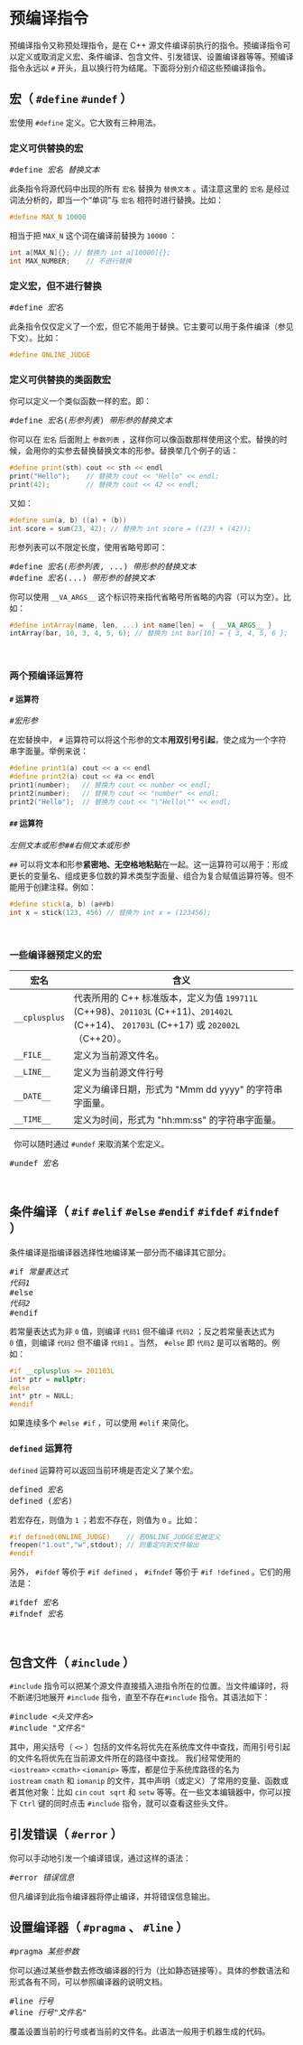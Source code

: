# 预编译指令

预编译指令又称预处理指令，是在 C++ 源文件编译前执行的指令。预编译指令可以定义或取消定义宏、条件编译、包含文件、引发错误、设置编译器等等。预编译指令永远以 `#` 开头，且以换行符为结尾。下面将分别介绍这些预编译指令。

## 宏（ `#define` `#undef` ）

宏使用 `#define` 定义。它大致有三种用法。

### 定义可供替换的宏

<pre class="sdsc">
#define <i>宏名</i> <i>替换文本</i>
</pre>

此条指令将源代码中出现的所有 `宏名` 替换为 `替换文本` 。请注意这里的 `宏名` 是经过词法分析的，即当一个“单词”与 `宏名` 相符时进行替换。比如：
```cpp
#define MAX_N 10000
```

相当于把 `MAX_N` 这个词在编译前替换为 `10000` ：

```cpp
int a[MAX_N]{}; // 替换为 int a[10000]{};
int MAX_NUMBER;    // 不进行替换
```

### 定义宏，但不进行替换

<pre class="sdsc">
#define <i>宏名</i>
</pre>

此条指令仅仅定义了一个宏，但它不能用于替换。它主要可以用于条件编译（参见下文）。比如：
```cpp
#define ONLINE_JUDGE
```

### 定义可供替换的类函数宏

你可以定义一个类似函数一样的宏。即：
<pre class="sdsc">
#define <i>宏名</i>(<i>形参列表</i>) <i>带形参的替换文本</i>
</pre>

你可以在 `宏名` 后面附上 `参数列表` ，这样你可以像函数那样使用这个宏。替换的时候，会用你的实参去替换替换文本的形参。替换举几个例子的话：
```cpp
#define print(sth) cout << sth << endl
print("Hello");    // 替换为 cout << "Hello" << endl;
print(42);         // 替换为 cout << 42 << endl;
```

又如：
```cpp
#define sum(a, b) ((a) + (b))
int score = sum(23, 42); // 替换为 int score = ((23) + (42));
```

形参列表可以不限定长度，使用省略号即可：
<pre class="sdsc">
#define <i>宏名</i>(<i>形参列表</i>, ...) <i>带形参的替换文本</i>
#define <i>宏名</i>(...) <i>带形参的替换文本</i>
</pre>

你可以使用 `__VA_ARGS__` 这个标识符来指代省略号所省略的内容（可以为空）。比如：
```cpp
#define intArray(name, len, ...) int name[len] =  { __VA_ARGS__ }
intArray(bar, 10, 3, 4, 5, 6); // 替换为 int bar[10] = { 3, 4, 5, 6 };
```

 
### 两个预编译运算符

#### `#` 运算符

<pre class="sdsc">
#<i>宏形参</i>
</pre>

在宏替换中， `#` 运算符可以将这个形参的文本**用双引号引起**，使之成为一个字符串字面量。举例来说：

```cpp
#define print1(a) cout << a << endl
#define print2(a) cout << #a << endl
print1(number);   // 替换为 cout << number << endl;
print2(number);   // 替换为 cout << "number" << endl;
print2("Hello");  // 替换为 cout << "\"Hello\"" << endl;
```

#### `##` 运算符

<pre class="sdsc">
<i>左侧文本或形参</i>##<i>右侧文本或形参</i>
</pre>

`##` 可以将文本和形参**紧密地、无空格地粘贴**在一起。这一运算符可以用于：形成更长的变量名、组成更多位数的算术类型字面量、组合为复合赋值运算符等。但不能用于创建注释。例如：

```cpp
#define stick(a, b) (a##b)
int x = stick(123, 456) // 替换为 int x = (123456);
```
 
### 一些编译器预定义的宏

| 宏名 | 含义 |
| --- | --- |
| `__cplusplus` | 代表所用的 C++ 标准版本，定义为值 `199711L` (C++98)、`201103L` (C++11)、`201402L` (C++14)、 `201703L` (C++17) 或 `202002L`（C++20）。 |
| `__FILE__` | 定义为当前源文件名。 |
| `__LINE__` | 定义为当前源文件行号 |
| `__DATE__` | 定义为编译日期，形式为 "Mmm dd yyyy" 的字符串字面量。 |
| `__TIME__` | 定义为时间，形式为 "hh:mm:ss" 的字符串字面量。 |

 
你可以随时通过 `#undef` 来取消某个宏定义。

<pre class="sdsc">
#undef <i>宏名</i>
</pre>
 
## 条件编译（ `#if` `#elif` `#else` `#endif` `#ifdef` `#ifndef` ）
条件编译是指编译器选择性地编译某一部分而不编译其它部分。

<pre class="sdsc">
#if <i>常量表达式</i>
<i>代码1</i>
#else
<i>代码2</i>
#endif
</pre>

若常量表达式为非 `0` 值，则编译 `代码1` 但不编译 `代码2` ；反之若常量表达式为 `0` 值，则编译 `代码2` 但不编译 `代码1` 。当然， `#else` 即 `代码2` 是可以省略的。例如：

```cpp
#if __cplusplus >= 201103L
int* ptr = nullptr;
#else
int* ptr = NULL;
#endif
```
如果连续多个 `#else #if` ，可以使用 `#elif` 来简化。
 
### `defined` 运算符
`defined` 运算符可以返回当前环境是否定义了某个宏。

<pre class="sdsc">
defined <i>宏名</i>
defined (<i>宏名</i>)
</pre>

若宏存在，则值为 `1` ；若宏不存在，则值为 `0` 。比如：

```cpp
#if defined(ONLINE_JUDGE)    // 若ONLINE_JUDGE宏被定义
freopen("1.out","w",stdout); // 则重定向到文件输出
#endif
```
另外， `#ifdef` 等价于 `#if defined` ， `#ifndef` 等价于 `#if !defined` 。它们的用法是：

<pre class="sdsc">
#ifdef <i>宏名</i>
#ifndef <i>宏名</i>
</pre>
 
## 包含文件（ `#include` ）
`#include` 指令可以把某个源文件直接插入进指令所在的位置。当文件编译时，将不断递归地展开 `#include` 指令，直至不存在`#include` 指令。其语法如下：

<pre class="sdsc">
#include &lt;<i>头文件名</i>&gt;
#include "<i>文件名</i>"
</pre>

其中，用尖括号（ `<>` ）包括的文件名将优先在系统库文件中查找，而用引号引起的文件名将优先在当前源文件所在的路径中查找。
我们经常使用的  `<iostream>` `<cmath>` `<iomanip>` 等库，都是位于系统库路径的名为`iostream` `cmath` 和 `iomanip` 的文件，其中声明（或定义）了常用的变量、函数或者其他对象：比如 `cin` `cout`  `sqrt` 和 `setw` 等等。在一些文本编辑器中，你可以按下 `Ctrl` 键的同时点击 `#include` 指令，就可以查看这些头文件。
 
## 引发错误（ `#error` ）

你可以手动地引发一个编译错误，通过这样的语法：
<pre class="sdsc">
#error <i>错误信息</i>
</pre>
但凡编译到此指令编译器将停止编译，并将错误信息输出。
 
## 设置编译器（ `#pragma` 、 `#line` ）

<pre class="sdsc">
#pragma <i>某些参数</i>
</pre>
你可以通过某些参数去修改编译器的行为（比如静态链接等）。具体的参数语法和形式各有不同，可以参照编译器的说明文档。

<pre class="sdsc">
#line <i>行号</i>
#line <i>行号</i>"<i>文件名</i>"
</pre>

覆盖设置当前的行号或者当前的文件名。此语法一般用于机器生成的代码。
